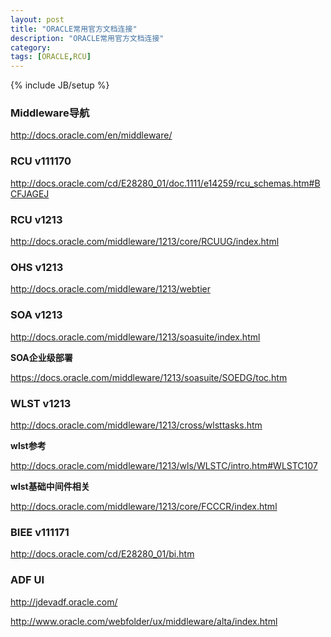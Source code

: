```yaml
---
layout: post
title: "ORACLE常用官方文档连接"
description: "ORACLE常用官方文档连接"
category: 
tags: [ORACLE,RCU]
---
```

{% include JB/setup %}

### Middleware导航

http://docs.oracle.com/en/middleware/

### RCU v111170
http://docs.oracle.com/cd/E28280_01/doc.1111/e14259/rcu_schemas.htm#BCFJAGEJ

### RCU v1213
http://docs.oracle.com/middleware/1213/core/RCUUG/index.html

### OHS v1213
http://docs.oracle.com/middleware/1213/webtier

### SOA v1213
http://docs.oracle.com/middleware/1213/soasuite/index.html

**SOA企业级部署**

https://docs.oracle.com/middleware/1213/soasuite/SOEDG/toc.htm

### WLST v1213
http://docs.oracle.com/middleware/1213/cross/wlsttasks.htm

**wlst参考**

http://docs.oracle.com/middleware/1213/wls/WLSTC/intro.htm#WLSTC107

**wlst基础中间件相关**

http://docs.oracle.com/middleware/1213/core/FCCCR/index.html

### BIEE v111171
http://docs.oracle.com/cd/E28280_01/bi.htm

### ADF UI
http://jdevadf.oracle.com/

http://www.oracle.com/webfolder/ux/middleware/alta/index.html




